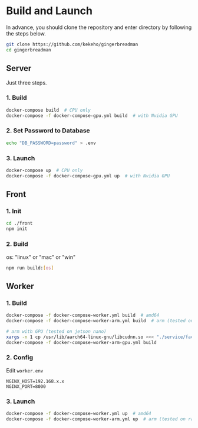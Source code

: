 <!--
 Copyright (c) 2020 Hiroki Takemura (kekeho)
 
 This software is released under the MIT License.
 https://opensource.org/licenses/MIT
-->

# Build and Launch

In advance, you should clone the repository and enter directory by following the steps below.

```sh
git clone https://github.com/kekeho/gingerbreadman
cd gingerbreadman
```

## Server

Just three steps.

### 1. Build

```sh
docker-compose build  # CPU only
docker-compose -f docker-compose-gpu.yml build  # with Nvidia GPU
```

### 2. Set Password to Database

```sh
echo "DB_PASSWORD=password" > .env
```

### 3. Launch

```sh
docker-compose up  # CPU only
docker-compose -f docker-compose-gpu.yml up  # with Nvidia GPU
```

## Front

### 1. Init

```sh
cd ./front
npm init
```

### 2. Build

os: "linux" or "mac" or "win"

```sh
npm run build:[os]
```

## Worker

### 1. Build

```sh
docker-compose -f docker-compose-worker.yml build  # amd64
docker-compose -f docker-compose-worker-arm.yml build  # arm (tested on raspberry pi 3 64bit)

# arm with GPU (tested on jetson nano)
xargs -n 1 cp /usr/lib/aarch64-linux-gnu/libcudnn.so <<< "./service/face_location ./service/face_encoding"
docker-compose -f docker-compose-worker-arm-gpu.yml build
```

### 2. Config

Edit `worker.env`

```env
NGINX_HOST=192.168.x.x
NGINX_PORT=8000
```

### 3. Launch

```sh
docker-compose -f docker-compose-worker.yml up  # amd64
docker-compose -f docker-compose-worker-arm.yml up  # arm (tested on raspberry pi 3 64bit)
```
